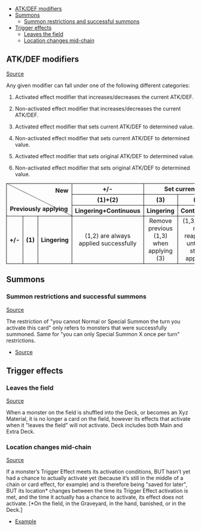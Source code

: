 <!-- TOC -->

- [ATK/DEF modifiers](#atkdef-modifiers)
- [Summons](#summons)
    - [Summon restrictions and successful summons](#summon-restrictions-and-successful-summons)
- [Trigger effects](#trigger-effects)
    - [Leaves the field](#leaves-the-field)
    - [Location changes mid-chain](#location-changes-mid-chain)

<!-- /TOC -->

## ATK/DEF modifiers
[Source](https://ygorganization.com/atkdefmodifierguide/)

Any given modifier can fall under one of the following different categories:
1. Activated effect modifier that increases/decreases the current ATK/DEF.

2. Non-activated effect modifier that increases/decreases the current ATK/DEF.

3. Activated effect modifier that sets current ATK/DEF to determined value.

4. Non-activated effect modifier that sets current ATK/DEF to determined value.

5. Activated effect modifier that sets original ATK/DEF to determined value.

6. Non-activated effect modifier that sets original ATK/DEF to determined value.



<style>
    td, th {
        text-align: center;
        position: relative;
        border: 1px solid #000;
    }

    td {
        width: 200px;
        word-wrap: break-word;
    }
</style>

<table align="center">
    <tr>
        <th width=200 colspan=3 rowspan="3" style="background: linear-gradient(to bottom left, transparent 49.5%, #000 50%, transparent 50.5%);">
            <div style="position: absolute; top: 0; right: 0; padding: 5%; z-index: 1;">New</div>
            <div style="position: absolute; bottom: 0; left: 0; padding: 5%; z-index: 1;">Previously applying</div>
        </th>
        <th>+/-</th>
        <th colspan=2>Set current</th>
        <th colspan=2>Set original</th>
    </tr>
    <tr>
        <th>(1)+(2)</th>
        <th>(3)</th>
        <th>(4)</th>
        <th>(5)</th>
        <th>(6)</th>
    </tr>
    <tr>
        <th>Lingering+Continuous</th>
        <th>Lingering</th>
        <th>Continuous</th>
        <th>Lingering</th>
        <th>Continuous</th>
    </tr>
    <!-- cases -->
    <tr>
        <th rowspan=2>+/-</th>
        <th>(1)</th>
        <th>Lingering</th>
        <td rowspan=6>(1,2) are always applied successfully</td>
        <td>Remove previous (1,3) when applying (3)</td>
        <td>(1,3,5) are not reapplied until (4) stops applying</td>
        <td colspan=2>Apply (5,6) and reapply (1,2) afterwards</td>
    </tr>
</table>


## Summons

### Summon restrictions and successful summons
[Source](https://www.yugioh-card.com/en/play/2021_rules_update/)

The restriction of "you cannot Normal or Special Summon the turn you activate this card" only refers to monsters that were successfully summoned. Same for "you can only Special Summon X once per turn" restrictions.

- [Source](https://www.yugioh-card.com/en/play/2021_rules_update/)

## Trigger effects

### Leaves the field
[Source](https://www.yugioh-card.com/en/play/2021_rules_update/)

When a monster on the field is shuffled into the Deck, or becomes an Xyz Material, it is no longer a card on the field, however its effects that activate when it "leaves the field" will not activate. Deck includes both Main and Extra Deck.

### Location changes mid-chain
[Source](https://www.yugioh-card.com/en/play/2021_rules_update/)

If a monster’s Trigger Effect meets its activation conditions, BUT hasn’t yet had a chance to actually activate yet (because it’s still in the middle of a chain or card effect, for example) and is therefore being "saved for later", BUT its location* changes between the time its Trigger Effect activation is met, and the time it actually has a chance to activate, its effect does not activate. [*On the field, in the Graveyard, in the hand, banished, or in the Deck.]

- [Example](https://db.ygoresources.com/qa#23251)